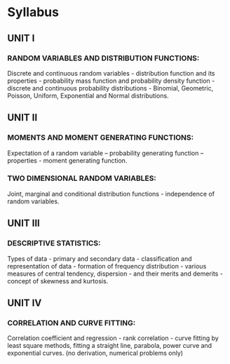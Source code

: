 # Syllabus
## UNIT I
### RANDOM VARIABLES AND DISTRIBUTION FUNCTIONS: 
Discrete and continuous random variables - distribution function and its properties - probability mass function and probability density function - discrete and continuous probability distributions - Binomial, Geometric, Poisson, Uniform, Exponential and Normal distributions.
## UNIT II
### MOMENTS AND MOMENT GENERATING FUNCTIONS: 
Expectation of a random variable – probability generating function – properties - moment generating function.
### TWO DIMENSIONAL RANDOM VARIABLES: 
Joint, marginal and conditional distribution functions - independence of random variables.
## UNIT III
### DESCRIPTIVE STATISTICS: 
Types of data - primary and secondary data - classification and representation of data - formation of frequency distribution - various measures of central tendency, dispersion - and their merits and demerits - concept of skewness and kurtosis.

## UNIT IV
### CORRELATION AND CURVE FITTING: 
Correlation coefficient and regression - rank correlation - curve fitting by least square methods, fitting a straight line, parabola, power curve and exponential curves. (no derivation, numerical problems only)